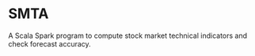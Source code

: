 # SMTA
A Scala Spark program to compute stock market technical indicators and check forecast accuracy.
